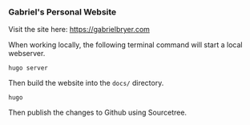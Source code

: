 ### Gabriel's Personal Website

Visit the site here: https://gabrielbryer.com

When working locally, the following terminal command will start a local webserver.

```
hugo server
```

Then build the website into the `docs/` directory.

```
hugo
```

Then publish the changes to Github using Sourcetree.
